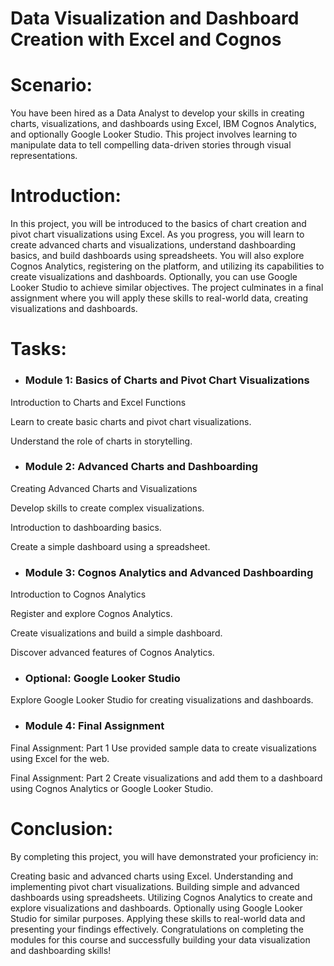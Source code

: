 # Data Visualization and Dashboard Creation with Excel and Cognos

# Scenario:
You have been hired as a Data Analyst to develop your skills in creating charts, visualizations, and dashboards using Excel, IBM Cognos Analytics, and optionally Google Looker Studio. This project involves learning to manipulate data to tell compelling data-driven stories through visual representations.

# Introduction:
In this project, you will be introduced to the basics of chart creation and pivot chart visualizations using Excel. As you progress, you will learn to create advanced charts and visualizations, understand dashboarding basics, and build dashboards using spreadsheets. You will also explore Cognos Analytics, registering on the platform, and utilizing its capabilities to create visualizations and dashboards. Optionally, you can use Google Looker Studio to achieve similar objectives. The project culminates in a final assignment where you will apply these skills to real-world data, creating visualizations and dashboards.

# Tasks:

* ### Module 1: Basics of Charts and Pivot Chart Visualizations

Introduction to Charts and Excel Functions

Learn to create basic charts and pivot chart visualizations.

Understand the role of charts in storytelling.

* ### Module 2: Advanced Charts and Dashboarding

Creating Advanced Charts and Visualizations

Develop skills to create complex visualizations.

Introduction to dashboarding basics.

Create a simple dashboard using a spreadsheet.

* ### Module 3: Cognos Analytics and Advanced Dashboarding

Introduction to Cognos Analytics

Register and explore Cognos Analytics.

Create visualizations and build a simple dashboard.

Discover advanced features of Cognos Analytics.

* ### Optional: Google Looker Studio

Explore Google Looker Studio for creating visualizations and dashboards.

* ### Module 4: Final Assignment

Final Assignment: Part 1
Use provided sample data to create visualizations using Excel for the web.

Final Assignment: Part 2
Create visualizations and add them to a dashboard using Cognos Analytics or Google Looker Studio.

# Conclusion:
By completing this project, you will have demonstrated your proficiency in:

Creating basic and advanced charts using Excel.
Understanding and implementing pivot chart visualizations.
Building simple and advanced dashboards using spreadsheets.
Utilizing Cognos Analytics to create and explore visualizations and dashboards.
Optionally using Google Looker Studio for similar purposes.
Applying these skills to real-world data and presenting your findings effectively.
Congratulations on completing the modules for this course and successfully building your data visualization and dashboarding skills!
